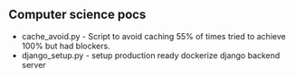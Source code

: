 ## Computer science pocs

- cache_avoid.py - Script to avoid caching 55% of times tried to achieve 100% but 
had blockers.
- django_setup.py - setup production ready dockerize django backend server
